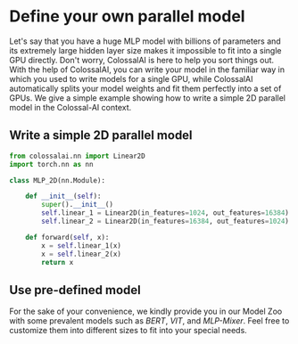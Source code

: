 # Define your own parallel model

Let's say that you have a huge MLP model with billions of parameters and its extremely large hidden layer size makes it
impossible to fit into a single GPU directly. Don't worry, ColossalAI is here to help you sort things out. With the help of ColossalAI, 
you can write your model in the familiar way in which you used to write models for a single GPU, while ColossalAI automatically 
splits your model weights and fit them perfectly into a set of GPUs. We give a simple example showing how to write a simple 
2D parallel model in the Colossal-AI context.

## Write a simple 2D parallel model

```python
from colossalai.nn import Linear2D
import torch.nn as nn

class MLP_2D(nn.Module):

    def __init__(self):
        super().__init__()
        self.linear_1 = Linear2D(in_features=1024, out_features=16384)
        self.linear_2 = Linear2D(in_features=16384, out_features=1024)

    def forward(self, x):
        x = self.linear_1(x)
        x = self.linear_2(x)
        return x
```

## Use pre-defined model

For the sake of your convenience, we kindly provide you in our Model Zoo with some prevalent models such as *BERT*, *VIT*, 
and *MLP-Mixer*. Feel free to customize them into different sizes to fit into your special needs.
